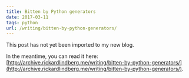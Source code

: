 ```yaml
---
title: Bitten by Python generators
date: 2017-03-11
tags: python
url: /writing/bitten-by-python-generators/
---
```


This post has not yet been imported to my new blog.

In the meantime, you can read it here: [http://archive.rickardlindberg.me/writing/bitten-by-python-generators/](http://archive.rickardlindberg.me/writing/bitten-by-python-generators/).
